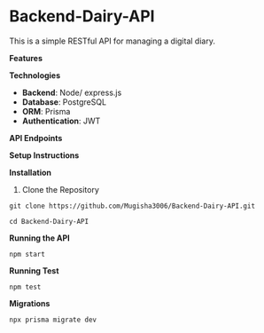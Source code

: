 # Backend-Dairy-API
This is a simple RESTful API for managing a digital diary.

**Features**


**Technologies**
- **Backend**: Node/ express.js
- **Database**: PostgreSQL
- **ORM**: Prisma
- **Authentication**: JWT

**API Endpoints**



**Setup Instructions**

**Installation**
1. Clone the Repository
```
git clone https://github.com/Mugisha3006/Backend-Dairy-API.git

cd Backend-Dairy-API
```

**Running the API**
```
npm start
```

**Running Test**
```
npm test
```

**Migrations**
```
npx prisma migrate dev
```

